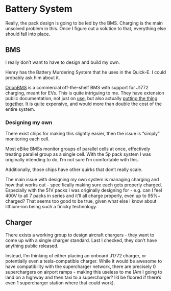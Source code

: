 # Battery System

Really, the pack design is going to be led by the BMS. Charging is the main unsolved problem in this. Once I figure out a solution to that, everything else should fall into place.

## BMS

I really don’t want to have to design and build my own.

Henry has the Battery Murdering System that he uses in the Quick-E. I could probably ask him about it.

[OrionBMS](https://www.orionbms.com/products/orion-bms-standard) is a commercial off-the-shelf BMS with support for J1772 charging, meant for EVs. This is quite intriguing to me. They have extension public documentation, not just on [use](https://www.orionbms.com/manuals/pdf/orionbms2_operational_manual.pdf), but also actually [putting the thing together](https://www.orionbms.com/manuals/pdf/orionbms2_wiring_manual.pdf). It is quite expensive, and would more than double the cost of the entire system.

### Designing my own

There exist chips for making this slightly easier, then the issue is “simply” monitoring each cell.

Most eBike BMSs monitor groups of parallel cells at once, effectively treating parallel group as a single cell. With the 5p pack system I was originally intending to do, I’m not sure I’m comfortable with this.

Additionally, those chips have other quirks that don’t really scale.

The main issue with designing my own system is managing charging and how that works out - specifically making sure each gets properly charged. Especially with the 51V packs I was originally designing for - e.g. can I feel 400V to all 7 packs in series and it’ll all charge properly, even up to 95%+ charged? That seems too good to be true, given what else I know about lithium-ion being such a finicky technology.

## Charger

There exists a working group to design aircraft chargers - they want to come up with a single charger standard. Last I checked, they don’t have anything public released.

Instead, I’m thinking of either placing an onboard J1772 charger, or potentially even a tesla-compatible charger. While it would be awesome to have compatibility with the supercharger network, there are precisely 0 superchargers on airport ramps - making this useless to me (Am I going to land on a highway and then taxi to a supercharger? I’d be floored if there’s even 1 supercharger station where that could work).
